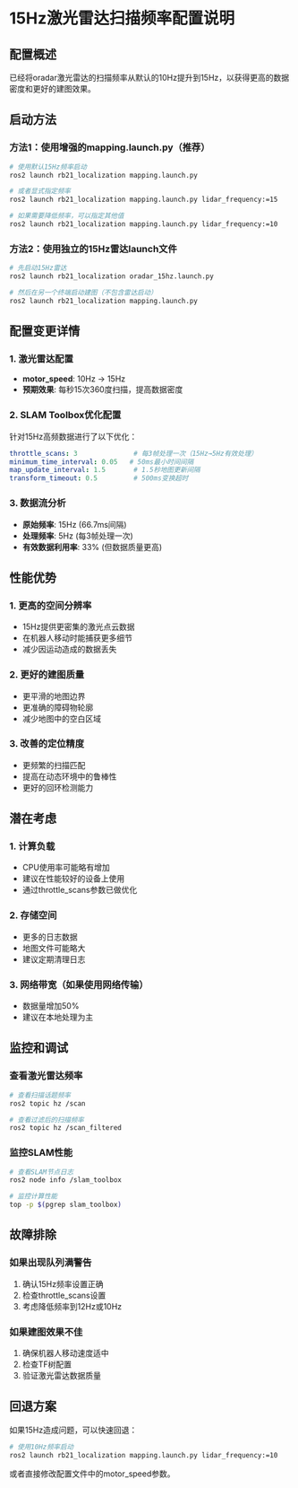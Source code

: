 # 15Hz激光雷达扫描频率配置说明

## 配置概述

已经将oradar激光雷达的扫描频率从默认的10Hz提升到15Hz，以获得更高的数据密度和更好的建图效果。

## 启动方法

### 方法1：使用增强的mapping.launch.py（推荐）

```bash
# 使用默认15Hz频率启动
ros2 launch rb21_localization mapping.launch.py

# 或者显式指定频率
ros2 launch rb21_localization mapping.launch.py lidar_frequency:=15

# 如果需要降低频率，可以指定其他值
ros2 launch rb21_localization mapping.launch.py lidar_frequency:=10
```

### 方法2：使用独立的15Hz雷达launch文件

```bash
# 先启动15Hz雷达
ros2 launch rb21_localization oradar_15hz.launch.py

# 然后在另一个终端启动建图（不包含雷达启动）
ros2 launch rb21_localization mapping.launch.py
```

## 配置变更详情

### 1. 激光雷达配置
- **motor_speed**: 10Hz → 15Hz
- **预期效果**: 每秒15次360度扫描，提高数据密度

### 2. SLAM Toolbox优化配置
针对15Hz高频数据进行了以下优化：

```yaml
throttle_scans: 3              # 每3帧处理一次（15Hz→5Hz有效处理）
minimum_time_interval: 0.05   # 50ms最小时间间隔
map_update_interval: 1.5       # 1.5秒地图更新间隔
transform_timeout: 0.5         # 500ms变换超时
```

### 3. 数据流分析
- **原始频率**: 15Hz (66.7ms间隔)
- **处理频率**: 5Hz (每3帧处理一次)
- **有效数据利用率**: 33% (但数据质量更高)

## 性能优势

### 1. **更高的空间分辨率**
- 15Hz提供更密集的激光点云数据
- 在机器人移动时能捕获更多细节
- 减少因运动造成的数据丢失

### 2. **更好的建图质量**
- 更平滑的地图边界
- 更准确的障碍物轮廓
- 减少地图中的空白区域

### 3. **改善的定位精度**
- 更频繁的扫描匹配
- 提高在动态环境中的鲁棒性
- 更好的回环检测能力

## 潜在考虑

### 1. **计算负载**
- CPU使用率可能略有增加
- 建议在性能较好的设备上使用
- 通过throttle_scans参数已做优化

### 2. **存储空间**
- 更多的日志数据
- 地图文件可能略大
- 建议定期清理日志

### 3. **网络带宽**（如果使用网络传输）
- 数据量增加50%
- 建议在本地处理为主

## 监控和调试

### 查看激光雷达频率
```bash
# 查看扫描话题频率
ros2 topic hz /scan

# 查看过滤后的扫描频率  
ros2 topic hz /scan_filtered
```

### 监控SLAM性能
```bash
# 查看SLAM节点日志
ros2 node info /slam_toolbox

# 监控计算性能
top -p $(pgrep slam_toolbox)
```

## 故障排除

### 如果出现队列满警告
1. 确认15Hz频率设置正确
2. 检查throttle_scans设置
3. 考虑降低频率到12Hz或10Hz

### 如果建图效果不佳
1. 确保机器人移动速度适中
2. 检查TF树配置
3. 验证激光雷达数据质量

## 回退方案

如果15Hz造成问题，可以快速回退：

```bash
# 使用10Hz频率启动
ros2 launch rb21_localization mapping.launch.py lidar_frequency:=10
```

或者直接修改配置文件中的motor_speed参数。
